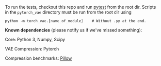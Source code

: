 To run the tests, checkout this repo and run [pytest](https://docs.pytest.org/en/latest/) from the root dir. Scripts in the `pytorch_vae` directory must be run from the root dir using
```
python -m torch_vae.[name_of_module]    # Without .py at the end.
```
__Known dependencies__ (please notify us if we've missed something):

Core: Python 3, Numpy, Scipy

VAE Compression: Pytorch

Compression benchmarks: [Pillow](https://pillow.readthedocs.io/en/stable/)
